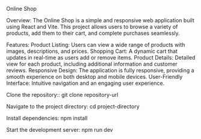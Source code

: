 Online Shop

Overview:
      The Online Shop is a simple and responsive web application built using React and Vite. This project allows users to browse a variety of products, add them to their cart, and complete 
      purchases seamlessly.

Features:
      Product Listing: Users can view a wide range of products with images, descriptions, and prices.
      Shopping Cart: A dynamic cart that updates in real-time as users add or remove items.
      Product Details: Detailed view for each product, including additional information and customer reviews.
      Responsive Design: The application is fully responsive, providing a smooth experience on both desktop and mobile devices.
      User-Friendly Interface: Intuitive navigation and an engaging user experience.

Clone the repository::
      git clone repository-url

Navigate to the project directory:
      cd project-directory

Install dependencies:
      npm install

Start the development server:
      npm run dev
